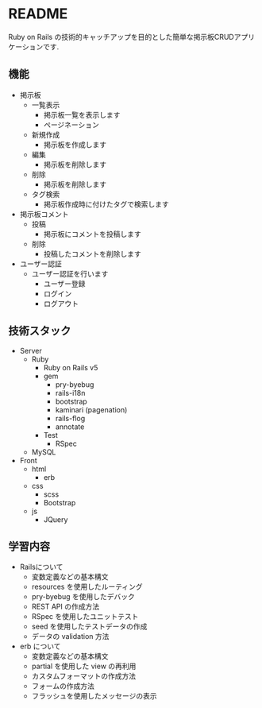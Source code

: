 # README

Ruby on Rails の技術的キャッチアップを目的とした簡単な掲示板CRUDアプリケーションです.

## 機能

- 掲示板
  - 一覧表示
    - 掲示板一覧を表示します
    - ページネーション
  - 新規作成
    - 掲示板を作成します
  - 編集
    - 掲示板を削除します
  - 削除
    - 掲示板を削除します
  - タグ検索
    - 掲示板作成時に付けたタグで検索します
- 掲示板コメント
  - 投稿
    - 掲示板にコメントを投稿します
  - 削除
    - 投稿したコメントを削除します
- ユーザー認証
  - ユーザー認証を行います
    - ユーザー登録
    - ログイン
    - ログアウト

## 技術スタック

- Server
  - Ruby
    - Ruby on Rails v5
    - gem
      - pry-byebug
      - rails-i18n
      - bootstrap
      - kaminari (pagenation)
      - rails-flog
      - annotate
    - Test
      - RSpec
  - MySQL
- Front
  - html
    - erb
  - css
    - scss
    - Bootstrap
  - js
    - JQuery

## 学習内容

- Railsについて
  - 変数定義などの基本構文
  - resources を使用したルーティング
  - pry-byebug を使用したデバック
  - REST API の作成方法
  - RSpec を使用したユニットテスト
  - seed を使用したテストデータの作成
  - データの validation 方法
- erb について
  - 変数定義などの基本構文
  - partial を使用した view の再利用
  - カスタムフォーマットの作成方法
  - フォームの作成方法
  - フラッシュを使用したメッセージの表示
